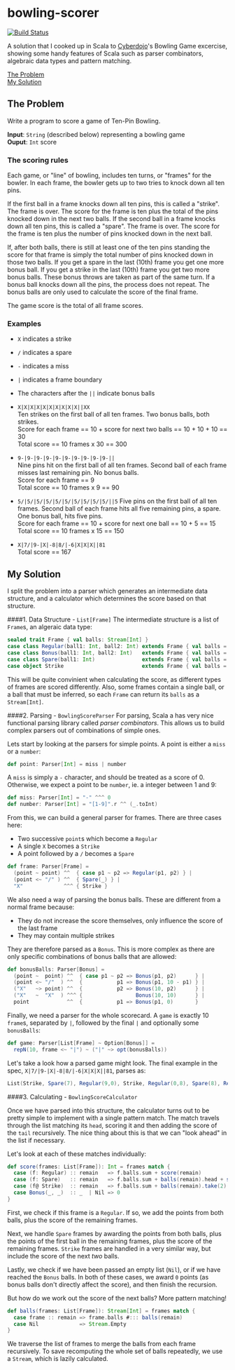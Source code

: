 # bowling-scorer

[![Build Status](https://travis-ci.org/howyp/bowling-scorer.svg?branch=master)](https://travis-ci.org/howyp/bowling-scorer)

A solution that I cooked up in Scala to [Cyberdojo](http://cyber-dojo.org/)'s Bowling Game excercise, showing some handy features of Scala such as parser combinators, algebraic data types and pattern matching.

[The Problem](#the-problem) <br>
[My Solution](#my-solution)

## The Problem

Write a program to score a game of Ten-Pin Bowling.

**Input**: `String` (described below) representing a bowling game <br>
**Ouput**: `Int` score

### The scoring rules

Each game, or "line" of bowling, includes ten turns,
or "frames" for the bowler.
In each frame, the bowler gets up to two tries to
knock down all ten pins.

If the first ball in a frame knocks down all ten pins,
this is called a "strike". The frame is over. The score
for the frame is ten plus the total of the pins knocked
down in the next two balls.
If the second ball in a frame knocks down all ten pins,
this is called a "spare". The frame is over. The score
for the frame is ten plus the number of pins knocked
down in the next ball.

If, after both balls, there is still at least one of the
ten pins standing the score for that frame is simply
the total number of pins knocked down in those two balls.
If you get a spare in the last (10th) frame you get one
more bonus ball. If you get a strike in the last (10th)
frame you get two more bonus balls.
These bonus throws are taken as part of the same turn.
If a bonus ball knocks down all the pins, the process
does not repeat. The bonus balls are only used to
calculate the score of the final frame.

The game score is the total of all frame scores.

### Examples

* `X` indicates a strike<br>
* `/` indicates a spare<br>
* `-` indicates a miss<br>
* `|` indicates a frame boundary<br>
* The characters after the `||` indicate bonus balls

* `X|X|X|X|X|X|X|X|X|X||XX` <br>
Ten strikes on the first ball of all ten frames.
Two bonus balls, both strikes. <br>
Score for each frame == 10 + score for next two
balls == 10 + 10 + 10 == 30 <br>
Total score == 10 frames x 30 == 300

* `9-|9-|9-|9-|9-|9-|9-|9-|9-|9-||` <br>
Nine pins hit on the first ball of all ten frames.
Second ball of each frame misses last remaining pin.
No bonus balls. <br>
Score for each frame == 9 <br>
Total score == 10 frames x 9 == 90

* `5/|5/|5/|5/|5/|5/|5/|5/|5/|5/||5`
Five pins on the first ball of all ten frames.
Second ball of each frame hits all five remaining
pins, a spare.
One bonus ball, hits five pins. <br>
Score for each frame == 10 + score for next one
ball == 10 + 5 == 15 <br>
Total score == 10 frames x 15 == 150

* `X|7/|9-|X|-8|8/|-6|X|X|X||81` <br>
Total score == 167

## My Solution
I split the problem into a parser which generates an intermediate data structure, and a calculator which determines the score based on that structure.


####1. Data Structure - `List[Frame]`
The intermediate structure is a list of `Frame`s, an algeraic data type:

```scala
sealed trait Frame { val balls: Stream[Int] }
case class Regular(ball1: Int, ball2: Int) extends Frame { val balls = ball1 #:: ball2        #:: Stream.empty }
case class Bonus(ball1: Int, ball2: Int)   extends Frame { val balls = ball1 #:: ball2        #:: Stream.empty }
case class Spare(ball1: Int)               extends Frame { val balls = ball1 #:: (10 - ball1) #:: Stream.empty }
case object Strike                         extends Frame { val balls = 10    #:: Stream.Empty }
```

This will be quite convinient when calculating the score, as different types of frames are scored differently. Also, some frames contain a single ball, or a ball that must be inferred, so each `Frame` can return its `balls` as a `Stream[Int]`. 

####2. Parsing - `BowlingScoreParser` 
For parsing, Scala a has very nice functional parsing library called *parser combinators*. This allows us to build complex parsers out of combinations of simple ones. 

Lets start by looking at the parsers for simple points. A point is either a `miss` or a `number`:

```scala
def point: Parser[Int] = miss | number
```

A `miss` is simply a `-` character, and should be treated as a score of 0. Otherwise, we expect a point to be `number`, ie. a integer between 1 and 9:

```scala
def miss: Parser[Int] = "-" ^^^ 0
def number: Parser[Int] = "[1-9]".r ^^ (_.toInt)
```

From this, we can build a general parser for frames. There are three cases here:

* Two successive `point`s which become a `Regular`
* A single `X` becomes a `Strike`
* A point followed by a `/` becomes a `Spare`

```scala
def frame: Parser[Frame] =
  (point ~ point) ^^  { case p1 ~ p2 => Regular(p1, p2) } |
  (point <~ "/" ) ^^  { Spare(_) } |
  "X"             ^^^ { Strike }
```

We also need a way of parsing the bonus balls. These are different from a normal frame because:

* They do not increase the score themselves, only influence the score of the last frame
* They may contain multiple strikes

They are therefore parsed as a `Bonus`. This is more complex as there are only specific combinations of bonus balls that are allowed:

```scala
def bonusBalls: Parser[Bonus] =
  (point ~  point) ^^  { case p1 ~ p2 => Bonus(p1, p2)      } |
  (point <~ "/"  ) ^^  {           p1 => Bonus(p1, 10 - p1) } |
  ("X"   ~> point) ^^  {           p2 => Bonus(10, p2)      } |
  ("X"   ~  "X"  ) ^^^ {                 Bonus(10, 10)      } |
  point            ^^  {           p1 => Bonus(p1, 0)       }
```

Finally, we need a parser for the whole scorecard. A `game` is exactly 10 `frame`s, separated by `|`, followed by the final `|` and optionally some `bonusBalls`:

```scala
def game: Parser[List[Frame] ~ Option[Bonus]] =
  repN(10, frame <~ "|") ~ ("|" ~> opt(bonusBalls))
```

Let's take a look how a parsed game might look. The final example in the spec, `X|7/|9-|X|-8|8/|-6|X|X|X||81`,  parses as:

```scala
List(Strike, Spare(7), Regular(9,0), Strike, Regular(0,8), Spare(8), Regular(0,6), Strike, Strike, Strike, Bonus(8,1))
```

####3. Calculating - `BowlingScoreCalculator`

Once we have parsed into this structure, the calculator turns out to be pretty simple to implement with a single pattern match. The match travels through the list matching its `head`, scoring it and then adding the score of the `tail` recursively. The nice thing about this is that we can "look ahead" in the list if necessary. 

Let's look at each of these matches individually:

```scala
def score(frames: List[Frame]): Int = frames match {
  case (f: Regular) :: remain   => f.balls.sum + score(remain)
  case (f: Spare)   :: remain   => f.balls.sum + balls(remain).head + score(remain)
  case (f@ Strike)  :: remain   => f.balls.sum + balls(remain).take(2).sum + score(remain)
  case Bonus(_, _)  :: _  | Nil => 0
}
```
First, we check if this frame is a `Regular`. If so, we add the points from both balls, plus the score of the remaining frames.

Next, we handle `Spare` frames by awarding the points from both balls, plus the points of the first ball in the remaining frames, plus the score of the remaining frames. `Strike` frames are handled in a very similar way, but include the score of the next *two* balls.

Lastly, we check if we have been passed an empty list (`Nil`), or if we have reached the `Bonus` balls. In both of these cases, we award `0` points (as bonus balls don't directly affect the score), and then finish the recursion.

But how do we work out the score of the next balls? More pattern matching!

```scala
def balls(frames: List[Frame]): Stream[Int] = frames match {
  case frame :: remain => frame.balls #::: balls(remain)
  case Nil             => Stream.Empty
}
```

We traverse the list of frames to merge the balls from each frame recursively. To save recomputing the whole set of balls repeatedly, we use a `Stream`, which is lazily calculated.
